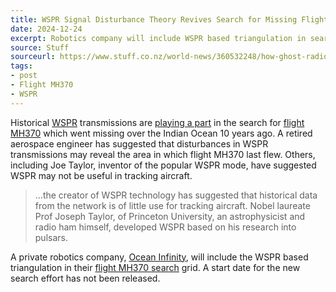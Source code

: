 ```yaml
---
title: WSPR Signal Disturbance Theory Revives Search for Missing Flight MH370
date: 2024-12-24
excerpt: Robotics company will include WSPR based triangulation in search grid.
source: Stuff
sourceurl: https://www.stuff.co.nz/world-news/360532248/how-ghost-radio-signals-could-hold-key-finding-missing-flight-mh370
tags:
- post
- Flight MH370
- WSPR
---
```

Historical [WSPR](https://en.wikipedia.org/wiki/WSPR_(amateur_radio_software)) transmissions are [playing a part](https://www.stuff.co.nz/world-news/360532248/how-ghost-radio-signals-could-hold-key-finding-missing-flight-mh370) in the search for [flight MH370](https://en.wikipedia.org/wiki/Malaysia_Airlines_Flight_370) which went missing over the Indian Ocean 10 years ago. A retired aerospace engineer has suggested that disturbances in WSPR transmissions may reveal the area in which flight MH370 last flew. Others, including Joe Taylor, inventor of the popular WSPR mode, have suggested WSPR may not be useful in tracking aircraft.

> ...the creator of WSPR technology has suggested that historical data from the network is of little use for tracking aircraft. Nobel laureate Prof Joseph Taylor, of Princeton University, an astrophysicist and radio ham himself, developed WSPR based on his research into pulsars.

A private robotics company, [Ocean Infinity](https://oceaninfinity.com/), will include the WSPR based triangulation in their [flight MH370 search](https://en.wikipedia.org/wiki/Search_for_Malaysia_Airlines_Flight_370) grid. A start date for the new search effort has not been released.